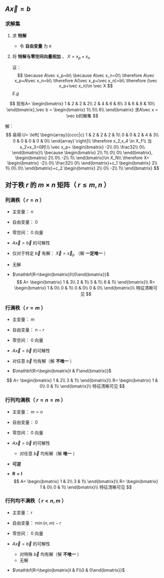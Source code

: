 ## $A\vec x = b$

### 求解集

1. 求 **特解** 

   - 令 **自由变量** 为 `0` 

2. 将 **特解与零空间向量相加** ， $X = x_p+x_n$ 

   证：
   $$
   \because A\vec x_p=b\\
   \because A\vec x_n=0\\
   \therefore A\vec x_p+A\vec x_n=b\\
   \therefore A(\vec x_p+\vec x_n)=b\\
   \therefore (\vec x_p+\vec x_n)\in \vec X
   $$
    $E.g$ 

$$
现有A=
\begin{bmatrix}
1 & 2 & 2 & 2\\
2 & 4 & 6 & 8\\
3 & 6 & 8 & 10\\
\end{bmatrix},\vec b = 
\begin{bmatrix}
1\\
5\\
6\\
\end{bmatrix}
求A\vec x = \vec b的解集
$$

解：
$$
易得:U=
\left[
\begin{array}{cccc|c}
1 & 2 & 2 & 2 & 1\\
0 & 0 & 2 & 4 & 3\\
0 & 0 & 0 & 0 & 0\\
\end{array}
\right]\\
\therefore x_2,x_4 \in X_F\\
当x_2=x_3=0时:\\
\vec x_p=
\begin{bmatrix}
-2\\
0\\
\frac32\\
0\\
\end{bmatrix}\\
\because 
\begin{bmatrix}
2\\
1\\
0\\
0\\
\end{bmatrix},
\begin{bmatrix}
2\\
0\\
-2\\
1\\
\end{bmatrix}\in X_N\\
\therefore X=
\begin{bmatrix}
-2\\
0\\
\frac32\\
0\\
\end{bmatrix}+c_1
\begin{bmatrix}
2\\
1\\
0\\
0\\
\end{bmatrix}+c_2
\begin{bmatrix}
2\\
0\\
-2\\
1\\
\end{bmatrix}
$$

## 对于秩 $r$ 的 $m\times n$ 矩阵（ $r\le m, n$ ）

### 列满秩（ $r=n$ ）

- 主变量： $n$ 

- 自由变量： $0$ 

- 零空间： $0$ 向量

-  $A\vec x = \vec b$ 的可解性

  - 仅对于特定 $\vec b$ 有解： $\vec X = \vec x_p$ （解 **一定唯一** ）
  
  - 无解

-  $\mathbf{R=\begin{bmatrix}I\\0\end{bmatrix}}$ 
  $$
  A=
  \begin{bmatrix}
  1 & 3\\
  2 & 1\\
  5 & 1\\
  6 & 1\\
  \end{bmatrix}\\
  R=
  \begin{bmatrix}
  1 & 0\\
  0 & 1\\
  0 & 0\\
  0 & 0\\
  \end{bmatrix}\\
  特征清晰可见
  $$

### 行满秩（ $r=m$ ）

- 主变量： $m$ 

- 自由变量： $n-r$ 

- 零空间： $0$ 向量

-  $A\vec x = \vec b$ 的可解性

  - 对任意 $\vec b$ 均有解（解 **不唯一** ）

-  $\mathbf{R=\begin{bmatrix}I & F\end{bmatrix}}$ 
  
  $$
  A=
  \begin{bmatrix}
  1 & 2\\
  3 & 1\\
  \end{bmatrix}\\
  R=
  \begin{bmatrix}
  1 & 0\\
  0 & 1\\
  \end{bmatrix}\\
  特征清晰可见
  $$

### 行列均满秩（ $r=n=m$ ）

- 主变量： $m=n$ 

- 自由变量： $0$ 

- 零空间： $0$ 向量

- $A\vec x = \vec b$ 的可解性

  - 对任意 $\vec b$ 均有解（解 **唯一** ）
  
- **可逆** 

- $\mathbf{R=I}$ 
  $$
  A=
  \begin{bmatrix}
  1 & 2\\
  3 & 1\\
  \end{bmatrix}\\
  R=
  \begin{bmatrix}
  1 & 0\\
  0 & 1\\
  \end{bmatrix}\\
  特征清晰可见
  $$
  

### 行列均不满秩（ $r\lt n, m$ ）

- 主变量： $r$ 
- 自由变量： $\min(n, m)-r$ 
- 零空间： $0$ 向量
- $A\vec x = \vec b$ 的可解性

  - 对特殊 $\vec b$ 均有解（解 **不唯一** ）
  - 无解
- $\mathbf{R=\begin{bmatrix}I & F\\0 & 0\end{bmatrix}}$ 

